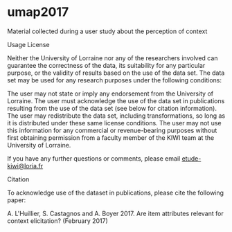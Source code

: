 # umap2017
Material collected during a user study about the perception of context

Usage License

Neither the University of Lorraine nor any of the researchers involved can guarantee the correctness of the data, its suitability for any particular purpose, or the validity of results based on the use of the data set. The data set may be used for any research purposes under the following conditions:

The user may not state or imply any endorsement from the University of Lorraine.
The user must acknowledge the use of the data set in publications resulting from the use of the data set (see below for citation information).
The user may redistribute the data set, including transformations, so long as it is distributed under these same license conditions.
The user may not use this information for any commercial or revenue-bearing purposes without first obtaining permission from a faculty member of the KIWI team at the University of Lorraine.

If you have any further questions or comments, please email etude-kiwi@loria.fr

Citation

To acknowledge use of the dataset in publications, please cite the following paper:

A. L'Huillier,  S. Castagnos and A. Boyer 2017. Are item attributes relevant for context elicitation? (February 2017)
